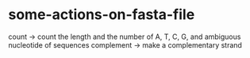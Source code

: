# some-actions-on-fasta-file
count -> count the length and the number of A, T, C, G, and ambiguous nucleotide of sequences
complement -> make a complementary strand
